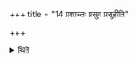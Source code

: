 +++
title = "14 प्रशास्तः प्रसुव प्रसुहीति"

+++

<details><summary>थिते</summary>

प्रशास्तः प्रसुव प्रसुहीति वा सम्प्रेष्यति १४
</details>
